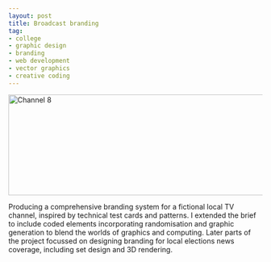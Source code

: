 ```yaml
---
layout: post
title: Broadcast branding
tag:
- college
- graphic design
- branding
- web development
- vector graphics
- creative coding
---
```


<img src="https://bradleysans.uk/projects/broadcasting/styleboard.png" height="200px" width="600px" alt="Channel 8" class="featureImage">
                    <p>Producing a comprehensive branding system for a fictional local TV channel, inspired by technical test cards and patterns. I extended the brief to include coded elements incorporating randomisation and graphic generation to blend the worlds of graphics and computing. Later parts of the project focussed on designing branding for local elections news coverage, including set design and 3D rendering.</p>
